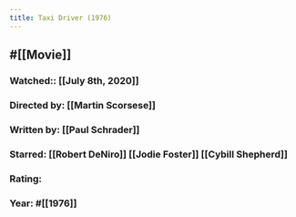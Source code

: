 ```yaml
---
title: Taxi Driver (1976)
---
```


## #[[Movie]]
### Watched:: [[July 8th, 2020]]

### Directed by: [[Martin Scorsese]]

### Written by: [[Paul Schrader]]

### Starred: [[Robert DeNiro]] [[Jodie Foster]] [[Cybill Shepherd]]

### Rating: 

### Year: #[[1976]]
